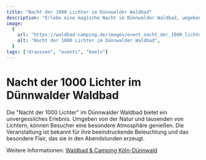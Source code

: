 ```yaml
---
title: "Nacht der 1000 Lichter im Dünnwalder Waldbad"
description: "Erlebe eine magische Nacht im Dünnwalder Waldbad, umgeben von tausenden Lichtern und einer einzigartigen Atmosphäre."
image:
  {
    url: "https://waldbad-camping.de/images/event_nacht_der_1000_lichter.jpg",
    alt: "Nacht der 1000 Lichter im Dünnwalder Waldbad",
  }
tags: ["draussen", "events", "koeln"]
---
```


# Nacht der 1000 Lichter im Dünnwalder Waldbad

Die "Nacht der 1000 Lichter" im Dünnwalder Waldbad bietet ein unvergessliches Erlebnis. Umgeben von der Natur und tausenden von Lichtern, können Besucher eine besondere Atmosphäre genießen. Die Veranstaltung ist bekannt für ihre beeindruckende Beleuchtung und das besondere Flair, das sie in den Abendstunden erzeugt.

Weitere Informationen: [Waldbad & Camping Köln-Dünnwald](https://waldbad-camping.de/veranstaltungen/)
